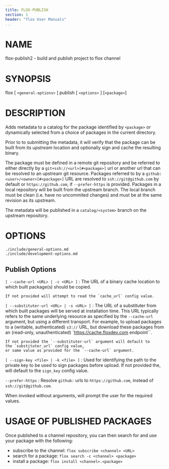 ```yaml
---
title: FLOX-PUBLISH
section: 1
header: "flox User Manuals"
...
```


# NAME

flox-publish2 - build and publish project to flox channel

# SYNOPSIS

flox [ `<general-options>` ] publish [ `<options>` ] [`<package>`]

# DESCRIPTION

Adds metadata to a catalog for the package identified by `<package>`
or dynamically selected from a choice of packages in the current directory.

Prior to to submitting the metadata,
it will verify that the package can be built from its _upstream_ location
and optionally sign and cache the resulting binary.

The package must be defined in a remote git repository and be referred to
either directly by a `git+ssh://<url>[#<package>]` url or another url that
can be resolved to an upstream git resource.
Packages referred to by a `github:<user>/<owner>[#<package>]` URL are
resolved to `ssh://git@github.com` by default or `https://github.com`,
if `--prefer-https` is provided.
Packages in a local repository will be built from the upstream branch.
The local branch must be clean (i.e. have no uncommited changes) and
must be at the same revision as its upstream.

The metadata will be published in a `catalog/<system>` branch on the
upstream repository.


# OPTIONS

```{.include}
./include/general-options.md
./include/development-options.md
```

## Publish Options

`[ --cache-url <URL> | -c <URL> ]`
:   The URL of a binary cache location to which built package(s)
    should be copied.

    If not provided will attempt to read the `cache_url` config value.

`[ --substituter-url <URL> | -s <URL> ]`
:   The URL of a substituter from which built packages will be served at
    installation time.
    This URL typically refers to the same underlying resource
    as specified by the `--cache-url` argument, but using
    a different transport. For example, to upload packages
    to a (writable, authenticated) `s3://` URL,
    but download these packages from an (read-only,
    unauthenticated) `https://cache.floxdev.com endpoint``.

    If not provided the `--substituter-url` argument will default to
    the `substituter_url` config value,
    or same value as provided for the `--cache-url` argument.

`[ --sign-key <file> | -k <file> ]`
:   Used for identifying the path to the private key
    to be used to sign packages before upload.
    If not provided the, will default to the `sign_key` config value.


`--prefer-https`
:   Resolve `github:` urls to `https://github.com`,
    instead of `ssh://git@github.com`.

When invoked without arguments, will prompt the user for the required values.

# USAGE OF PUBLISHED PACKAGES

Once published to a channel repository, you can then
search for and use your package with the following:

* subscribe to the channel: `flox subscribe <channel> <URL>`
* search for a package: `flox search -c <channel> <package>`
* install a package: `flox install <channel>.<package>`
